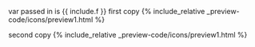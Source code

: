 var passed in is {{ include.f }}
first copy
{% include_relative _preview-code/icons/preview1.html  %}

second copy
{% include_relative _preview-code/icons/preview1.html  %}



